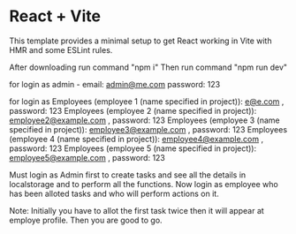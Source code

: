# React + Vite

This template provides a minimal setup to get React working in Vite with HMR and some ESLint rules.


After downloading run command "npm i"
Then run command "npm run dev"

for login as admin - email: admin@me.com
                     password: 123

for login as Employees (employee 1 (name specified in project)): e@e.com , password: 123
             Employees (employee 2 (name specified in project)): employee2@example.com , password: 123
             Employees (employee 3 (name specified in project)): employee3@example.com , password: 123
             Employees (employee 4 (name specified in project)): employee4@example.com , password: 123
             Employees (employee 5 (name specified in project)): employee5@example.com , password: 123


Must login as Admin first to create tasks and see all the details in localstorage and to perform all the functions.
Now login as employee who has been alloted tasks and who will perform actions on it.


Note: Initially you have to allot the first task twice then it will appear at employe profile. Then you are good to go. 
